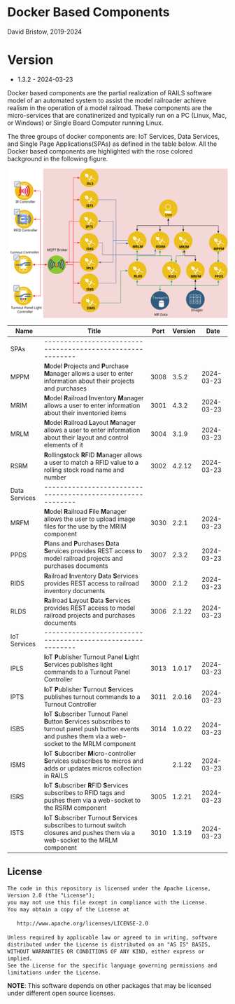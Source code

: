 # Docker Based Components
David Bristow, 2019-2024

# Version
* 1.3.2 - 2024-03-23
 
Docker based components are the partial realization of RAILS software model of an automated system to assist the model railroader achieve realism in the operation of a model railroad. These components are the micro-services that are conatinerized and typically run on a PC (Linux, Mac, or Windows) or Single Board Computer running Linux.

The three groups of docker components are: IoT Services, Data Services, and Single Page Applications(SPAs) as defined in the table below. All the Docker based components are highlighted with the rose colored background in the following figure.

![System Design](https://github.com/djbristow/RAILS/blob/master/Docker%20Based/docker-based-ms.svg)

|Name |Title                                  |Port |Version|Date     |
|-----|----------------------------------------------------------|-----|-------|---------|
|SPAs|----------------------------------------------------------|
|MPPM|**M**odel **P**rojects and **P**urchase **M**anager allows a user to enter information about their projects and purchases|3008|3.5.2|2024-03-23|
|MRIM|**M**odel **R**ailroad **I**nventory **M**anager allows a user to enter information about their inventoried items|3001|4.3.2|2024-03-23|
|MRLM|**M**odel **R**ailroad **L**ayout **M**anager allows a user to enter information about their layout and control elements of it|3004|3.1.9|2024-03-23|
|RSRM|**R**olling**s**tock **R**FID **M**anager allows a user to match a RFID value to a rolling stock road name and number|3002|4.2.12|2024-03-23|
|Data Services|----------------------------------------------------------|
|MRFM|**M**odel **R**ailroad **F**ile **M**anager  allows the user to upload image files for the use by the MRIM component|3030|2.2.1|2024-03-23|
|PPDS|**P**lans and **P**urchases **D**ata **S**ervices  provides REST access to model railroad projects and purchases documents|3007|2.3.2|2024-03-23|
|RIDS|**R**ailroad **I**nventory **D**ata **S**ervices provides REST access to railroad inventory documents|3000|2.1.2|2024-03-23|
|RLDS|**R**ailroad **L**ayout **D**ata **S**ervices provides REST access to model railroad projects and purchases documents|3006|2.1.22|2024-03-23|
|IoT Services|----------------------------------------------------------|
|IPLS|**I**oT **P**ublisher Turnout Panel **L**ight **S**ervices publishes light commands to a Turnout Panel Controller|3013|1.0.17|2024-03-23|
|IPTS|**I**oT **P**ublisher **T**urnout **S**ervices publishes turnout commands to a Turnout Controller|3011|2.0.16|2024-03-23|
|ISBS|**I**oT **S**ubscriber Turnout Panel **B**utton **S**ervices subscribes to turnout panel push button events and pushes them via a web-socket to the MRLM component|3014|1.0.22|2024-03-23|
|ISMS|**I**oT **S**ubscriber **M**icro-controller **S**ervices subscribes to micros and adds or updates micros collection in RAILS||2.1.22|2024-03-23|
|ISRS|**I**oT **S**ubscriber **R**FID **S**ervices subscribes to RFID tags and pushes them via a web-socket to the RSRM component|3005|1.2.21|2024-03-23|
|ISTS|**I**oT **S**ubscriber **T**urnout **S**ervices subscribes to turnout switch closures and pushes them via a web-socket to the MRLM component|3010|1.3.19|2024-03-23|

## License

    The code in this repository is licensed under the Apache License, Version 2.0 (the "License");
    you may not use this file except in compliance with the License.
    You may obtain a copy of the License at

       http://www.apache.org/licenses/LICENSE-2.0

    Unless required by applicable law or agreed to in writing, software
    distributed under the License is distributed on an "AS IS" BASIS,
    WITHOUT WARRANTIES OR CONDITIONS OF ANY KIND, either express or implied.
    See the License for the specific language governing permissions and
    limitations under the License.

**NOTE**: This software depends on other packages that may be licensed under different open source licenses.

